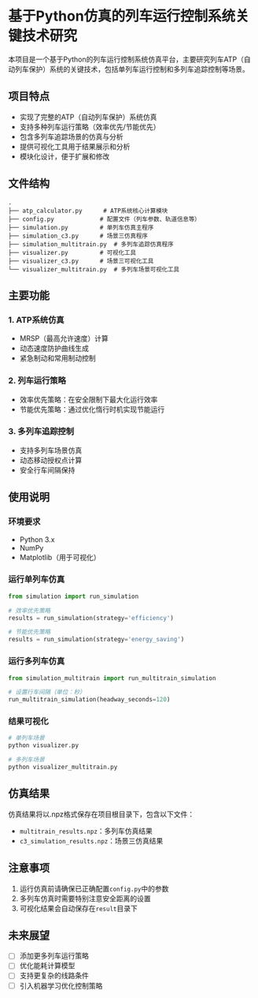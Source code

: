 # 基于Python仿真的列车运行控制系统关键技术研究

本项目是一个基于Python的列车运行控制系统仿真平台，主要研究列车ATP（自动列车保护）系统的关键技术，包括单列车运行控制和多列车追踪控制等场景。

## 项目特点

- 实现了完整的ATP（自动列车保护）系统仿真
- 支持多种列车运行策略（效率优先/节能优先）
- 包含多列车追踪场景的仿真与分析
- 提供可视化工具用于结果展示和分析
- 模块化设计，便于扩展和修改

## 文件结构

```
.
├── atp_calculator.py      # ATP系统核心计算模块
├── config.py             # 配置文件（列车参数、轨道信息等）
├── simulation.py         # 单列车仿真主程序
├── simulation_c3.py      # 场景三仿真程序
├── simulation_multitrain.py  # 多列车追踪仿真程序
├── visualizer.py         # 可视化工具
├── visualizer_c3.py      # 场景三可视化工具
└── visualizer_multitrain.py  # 多列车场景可视化工具
```

## 主要功能

### 1. ATP系统仿真
- MRSP（最高允许速度）计算
- 动态速度防护曲线生成
- 紧急制动和常用制动控制

### 2. 列车运行策略
- 效率优先策略：在安全限制下最大化运行效率
- 节能优先策略：通过优化惰行时机实现节能运行

### 3. 多列车追踪控制
- 支持多列车场景仿真
- 动态移动授权点计算
- 安全行车间隔保持

## 使用说明

### 环境要求
- Python 3.x
- NumPy
- Matplotlib（用于可视化）

### 运行单列车仿真

```python
from simulation import run_simulation

# 效率优先策略
results = run_simulation(strategy='efficiency')

# 节能优先策略
results = run_simulation(strategy='energy_saving')
```

### 运行多列车仿真

```python
from simulation_multitrain import run_multitrain_simulation

# 设置行车间隔（单位：秒）
run_multitrain_simulation(headway_seconds=120)
```

### 结果可视化

```python
# 单列车场景
python visualizer.py

# 多列车场景
python visualizer_multitrain.py
```

## 仿真结果

仿真结果将以.npz格式保存在项目根目录下，包含以下文件：
- `multitrain_results.npz`：多列车仿真结果
- `c3_simulation_results.npz`：场景三仿真结果

## 注意事项

1. 运行仿真前请确保已正确配置`config.py`中的参数
2. 多列车仿真时需要特别注意安全距离的设置
3. 可视化结果会自动保存在`result`目录下

## 未来展望

- [ ] 添加更多列车运行策略
- [ ] 优化能耗计算模型
- [ ] 支持更复杂的线路条件
- [ ] 引入机器学习优化控制策略
